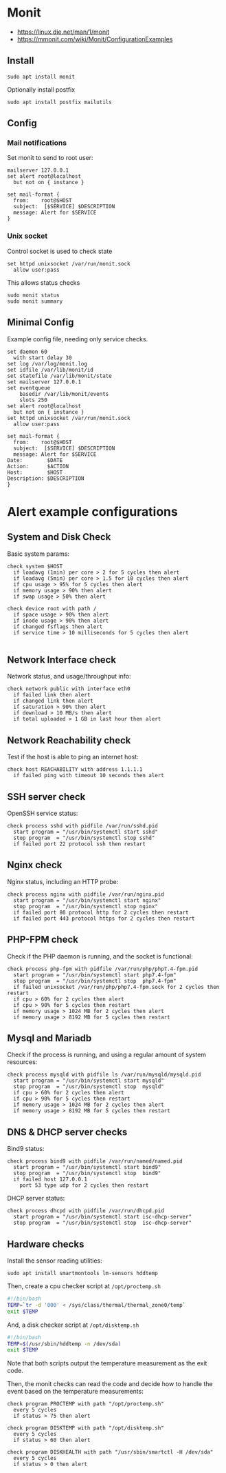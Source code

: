 # Monit 

* https://linux.die.net/man/1/monit
* https://mmonit.com/wiki/Monit/ConfigurationExamples

## Install

    sudo apt install monit

Optionally install postfix

    sudo apt install postfix mailutils

## Config

### Mail notifications

Set monit to send to root user: 

```
mailserver 127.0.0.1
set alert root@localhost
  but not on { instance }

set mail-format {
  from:    root@$HOST
  subject:  [$SERVICE] $DESCRIPTION
  message: Alert for $SERVICE
}
```

### Unix socket 

Control socket is used to check state

```
set httpd unixsocket /var/run/monit.sock
  allow user:pass
```

This allows status checks

    sudo monit status
    sudo monit summary

## Minimal Config

Example config file, needing only service checks. 

```
set daemon 60
  with start delay 30
set log /var/log/monit.log
set idfile /var/lib/monit/id
set statefile /var/lib/monit/state
set mailserver 127.0.0.1
set eventqueue
    basedir /var/lib/monit/events
    slots 250
set alert root@localhost
  but not on { instance }
set httpd unixsocket /var/run/monit.sock
  allow user:pass

set mail-format {
  from:    root@$HOST
  subject:  [$SERVICE] $DESCRIPTION
  message: Alert for $SERVICE
Date:        $DATE
Action:      $ACTION
Host:        $HOST
Description: $DESCRIPTION
}
```

# Alert example configurations


## System and Disk Check

Basic system params:

```
check system $HOST
  if loadavg (1min) per core > 2 for 5 cycles then alert
  if loadavg (5min) per core > 1.5 for 10 cycles then alert
  if cpu usage > 95% for 5 cycles then alert
  if memory usage > 90% then alert
  if swap usage > 50% then alert

check device root with path /
  if space usage > 90% then alert
  if inode usage > 90% then alert
  if changed fsflags then alert
  if service time > 10 milliseconds for 5 cycles then alert


```

## Network Interface check

Network status, and usage/throughput info: 

```
check network public with interface eth0
  if failed link then alert
  if changed link then alert
  if saturation > 90% then alert
  if download > 10 MB/s then alert
  if total uploaded > 1 GB in last hour then alert
```

## Network Reachability check

Test if the host is able to ping an internet host: 

```
check host REACHABILITY with address 1.1.1.1
  if failed ping with timeout 10 seconds then alert
```

## SSH server check

OpenSSH service status: 

```
check process sshd with pidfile /var/run/sshd.pid
  start program = "/usr/bin/systemctl start sshd"
  stop program  = "/usr/bin/systemctl stop sshd"
  if failed port 22 protocol ssh then restart
```

## Nginx check

Nginx status, including an HTTP probe: 

```
check process nginx with pidfile /var/run/nginx.pid
  start program = "/usr/bin/systemctl start nginx"
  stop program  = "/usr/bin/systemctl stop nginx"
  if failed port 80 protocol http for 2 cycles then restart
  if failed port 443 protocol https for 2 cycles then restart
```

## PHP-FPM check

Check if the PHP daemon is running, and the socket is functional: 

```
check process php-fpm with pidfile /var/run/php/php7.4-fpm.pid
  start program = "/usr/bin/systemctl start php7.4-fpm"
  stop program  = "/usr/bin/systemctl stop  php7.4-fpm"
  if failed unixsocket /var/run/php/php7.4-fpm.sock for 2 cycles then restart
  if cpu > 60% for 2 cycles then alert
  if cpu > 90% for 5 cycles then restart
  if memory usage > 1024 MB for 2 cycles then alert
  if memory usage > 8192 MB for 5 cycles then restart
```

## Mysql and Mariadb

Check if the process is running, and using a regular amount of system resources: 

```
check process mysqld with pidfile ls /var/run/mysqld/mysqld.pid
  start program = "/usr/bin/systemctl start mysqld"
  stop program  = "/usr/bin/systemctl stop  mysqld"
  if cpu > 60% for 2 cycles then alert
  if cpu > 90% for 5 cycles then restart
  if memory usage > 1024 MB for 2 cycles then alert
  if memory usage > 8192 MB for 5 cycles then restart
```


## DNS & DHCP server checks

Bind9 status: 

```
check process bind9 with pidfile /var/run/named/named.pid
  start program = "/usr/bin/systemctl start bind9"
  stop program  = "/usr/bin/systemctl stop  bind9"
  if failed host 127.0.0.1 
    port 53 type udp for 2 cycles then restart
```

DHCP server status: 

```
check process dhcpd with pidfile /var/run/dhcpd.pid
  start program = "/usr/bin/systemctl start isc-dhcp-server"
  stop program  = "/usr/bin/systemctl stop  isc-dhcp-server"
```

## Hardware checks

Install the sensor reading utilities: 

    sudo apt install smartmontools lm-sensors hddtemp

Then, create a cpu checker script at `/opt/proctemp.sh`

```sh
#!/bin/bash
TEMP=`tr -d '000' < /sys/class/thermal/thermal_zone0/temp`
exit $TEMP
```

And, a disk checker script at `/opt/disktemp.sh`

```sh
#!/bin/bash
TEMP=$(/usr/sbin/hddtemp -n /dev/sda)
exit $TEMP
```

Note that both scripts output the temperature measurement as the exit code. 

Then, the monit checks can read the code and decide how to handle the event based on the temperature measurements: 

```
check program PROCTEMP with path "/opt/proctemp.sh"
  every 5 cycles
  if status > 75 then alert

check program DISKTEMP with path "/opt/disktemp.sh"
  every 5 cycles
  if status > 60 then alert

check program DISKHEALTH with path "/usr/sbin/smartctl -H /dev/sda"
  every 5 cycles
  if status > 0 then alert
```
